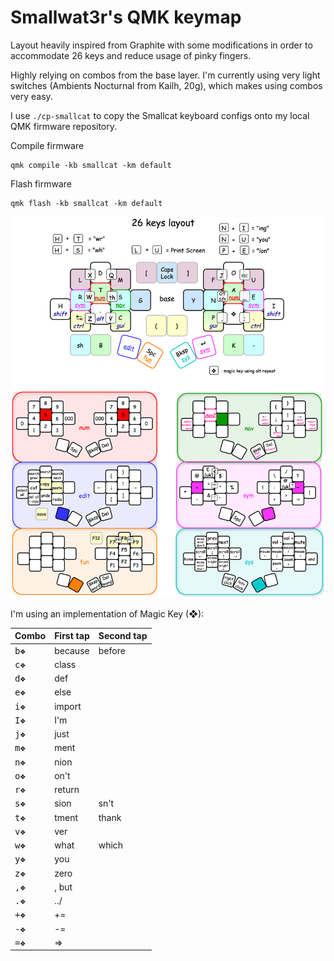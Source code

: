 # Smallwat3r's QMK keymap

Layout heavily inspired from Graphite with some modifications in order to accommodate 26 keys and reduce usage of pinky fingers.

Highly relying on combos from the base layer. I'm currently using very light switches (Ambients Nocturnal from Kailh, 20g), which makes using combos very easy.

I use `./cp-smallcat` to copy the Smallcat keyboard configs onto my local QMK firmware repository.

Compile firmware
```
qmk compile -kb smallcat -km default 
```

Flash firmware
```
qmk flash -kb smallcat -km default 
```

![keymap](./images/keymap.png)

I'm using an implementation of Magic Key (❖):

| Combo                    | First tap | Second tap |
|--------------------------|-----------|------------|
| <kbd>b</kbd><kbd>❖</kbd> | because   | before     |
| <kbd>c</kbd><kbd>❖</kbd> | class     |            |
| <kbd>d</kbd><kbd>❖</kbd> | def       |            |
| <kbd>e</kbd><kbd>❖</kbd> | else      |            |
| <kbd>i</kbd><kbd>❖</kbd> | import    |            |
| <kbd>I</kbd><kbd>❖</kbd> | I'm       |            |
| <kbd>j</kbd><kbd>❖</kbd> | just      |            |
| <kbd>m</kbd><kbd>❖</kbd> | ment      |            |
| <kbd>n</kbd><kbd>❖</kbd> | nion      |            |
| <kbd>o</kbd><kbd>❖</kbd> | on't      |            |
| <kbd>r</kbd><kbd>❖</kbd> | return    |            |
| <kbd>s</kbd><kbd>❖</kbd> | sion      | sn't       |
| <kbd>t</kbd><kbd>❖</kbd> | tment     | thank      |
| <kbd>v</kbd><kbd>❖</kbd> | ver       |            |
| <kbd>w</kbd><kbd>❖</kbd> | what      | which      |
| <kbd>y</kbd><kbd>❖</kbd> | you       |            |
| <kbd>z</kbd><kbd>❖</kbd> | zero      |            |
| <kbd>,</kbd><kbd>❖</kbd> | , but     |            |
| <kbd>.</kbd><kbd>❖</kbd> | ../       |            |
| <kbd>+</kbd><kbd>❖</kbd> | +=        |            |
| <kbd>-</kbd><kbd>❖</kbd> | -=        |            |
| <kbd>=</kbd><kbd>❖</kbd> | =>        |            |
